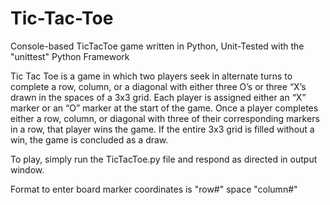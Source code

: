 # Tic-Tac-Toe
Console-based TicTacToe game written in Python, Unit-Tested with the "unittest" Python Framework

Tic Tac Toe is a game in which two players seek in alternate turns to complete a row, column, or a diagonal with either three O’s or three “X’s drawn in the spaces of a 3x3 grid. Each player is assigned either an “X” marker or an “O” marker at the start of the game. Once a player completes either a row, column, or diagonal with three of their corresponding markers in a row, that player wins the game. If the entire 3x3 grid is filled without a win, the game is concluded as a draw. 

To play, simply run the TicTacToe.py file and respond as directed in output window.

Format to enter board marker coordinates is "row#" space "column#" 

